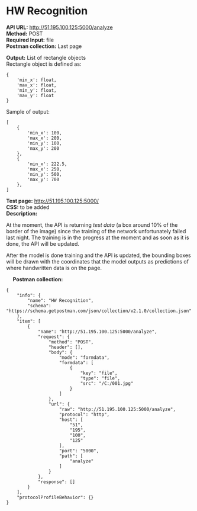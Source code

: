 # HW Recognition #

**API URL:** http://51.195.100.125:5000/analyze<br />
**Method:** POST<br />
**Required Input:** file<br />
**Postman collection:** Last page<br />

**Output:** List of rectangle objects<br />
Rectangle object is defined as:<br />

```
{
    'min_x': float,
    'max_x': float,   
    'min_y': float,  
    'max_y': float  
}
```

Sample of output:<br />

```
[
    {
        'min_x': 100, 
        'max_x': 200, 
        'min_y': 100, 
        'max_y': 200
    },
    {
        'min_x': 222.5, 
        'max_x': 250, 
        'min_y': 500, 
        'max_y': 700
    },
]
```

**Test page:** http://51.195.100.125:5000/<br />
**CSS:** to be added<br />
**Description:**<br />

At the moment, the API is returning *test data* (a box around 10% of the border of the image) since the training of the network unfortunately failed last night. The training is in the progress at the moment and as soon as it is done, the API will be updated.<br />

After the model is done training and the API is updated, the bounding boxes will be drawn with the coordinates that the model outputs as predictions of where handwritten data is on the page.  <br />


 
**Postman collection:**<br />

```
{
    "info": {
        "name": "HW Recognition",
        "schema": "https://schema.getpostman.com/json/collection/v2.1.0/collection.json"
    },
    "item": [
        {
            "name": "http://51.195.100.125:5000/analyze",
            "request": {
                "method": "POST",
                "header": [],
                "body": {
                    "mode": "formdata",
                    "formdata": [
                        {
                            "key": "file",
                            "type": "file",
                            "src": "/C:/001.jpg"
                        }
                    ]
                },
                "url": {
                    "raw": "http://51.195.100.125:5000/analyze",
                    "protocol": "http",
                    "host": [
                        "51",
                        "195",
                        "100",
                        "125"
                    ],
                    "port": "5000",
                    "path": [
                        "analyze"
                    ]
                }
            },
            "response": []
        }
    ],
    "protocolProfileBehavior": {}
}
```


